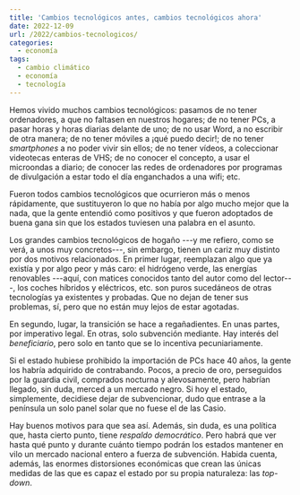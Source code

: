 ```yaml
---
title: 'Cambios tecnológicos antes, cambios tecnológicos ahora'
date: 2022-12-09
url: /2022/cambios-tecnologicos/
categories:
  - economía
tags:
  - cambio climático
  - economía
  - tecnología
---
```


Hemos vivido muchos cambios tecnológicos: pasamos de no tener ordenadores, a que no faltasen en nuestros hogares; de no tener PCs, a pasar horas y horas diarias delante de uno; de no usar Word, a no escribir de otra manera; de no tener móviles a ¡qué puedo decir!; de no tener _smartphones_ a no poder vivir sin ellos; de no tener vídeos, a coleccionar videotecas enteras de VHS; de no conocer el concepto, a usar el microondas a diario; de conocer las redes de ordenadores por programas de divulgación a estar todo el día enganchados a una wifi; etc.

Fueron todos cambios tecnológicos que ocurrieron más o menos rápidamente, que sustituyeron lo que no había por algo mucho mejor que la nada, que la gente entendió como positivos y que fueron adoptados de buena gana sin que los estados tuviesen una palabra en el asunto.

Los grandes cambios tecnológicos de hogaño ---y me refiero, como se verá, a unos muy concretos---, sin embargo, tienen un cariz muy distinto por dos motivos relacionados. En primer lugar, reemplazan algo que ya existía y por algo peor y más caro: el hidrógeno verde, las energías renovables ---aquí, con matices conocidos tanto del autor como del lector---, los coches híbridos y eléctricos, etc. son puros sucedáneos de otras tecnologías ya existentes y probadas. Que no dejan de tener sus problemas, sí, pero que no están muy lejos de estar agotadas.

En segundo, lugar, la transición se hace a regañadientes. En unas partes, por imperativo legal. En otras, solo subvención mediante. Hay interés del _beneficiario_, pero solo en tanto que se lo incentiva pecuniariamente.

Si el estado hubiese prohibido la importación de PCs hace 40 años, la gente los habría adquirido de contrabando. Pocos, a precio de oro, perseguidos por la guardia civil, comprados nocturna y alevosamente, pero habrían llegado, sin duda, merced a un mercado negro. Si hoy el estado, simplemente, decidiese dejar de subvencionar, dudo que entrase a la península un solo panel solar que no fuese el de las Casio.

Hay buenos motivos para que sea así. Además, sin duda, es una política que, hasta cierto punto, tiene _respaldo democrático_. Pero habrá que ver hasta qué punto y durante cuánto tiempo podrán los estados mantener en vilo un mercado nacional entero a fuerza de subvención. Habida cuenta, además, las enormes distorsiones económicas que crean las únicas medidas de las que es capaz el estado por su propia naturaleza: las _top-down_.